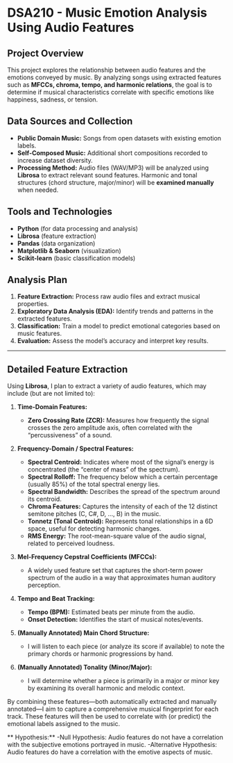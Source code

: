 # DSA210 - Music Emotion Analysis Using Audio Features

## Project Overview
This project explores the relationship between audio features and the emotions conveyed by music. By analyzing songs using extracted features such as **MFCCs, chroma, tempo, and harmonic relations**, the goal is to determine if musical characteristics correlate with specific emotions like happiness, sadness, or tension.

## Data Sources and Collection
- **Public Domain Music:** Songs from open datasets with existing emotion labels.  
- **Self-Composed Music:** Additional short compositions recorded to increase dataset diversity.  
- **Processing Method:** Audio files (WAV/MP3) will be analyzed using **Librosa** to extract relevant sound features. Harmonic and tonal structures (chord structure, major/minor) will be **examined manually** when needed.

## Tools and Technologies
- **Python** (for data processing and analysis)  
- **Librosa** (feature extraction)  
- **Pandas** (data organization)  
- **Matplotlib & Seaborn** (visualization)  
- **Scikit-learn** (basic classification models)  

## Analysis Plan
1. **Feature Extraction:** Process raw audio files and extract musical properties.  
2. **Exploratory Data Analysis (EDA):** Identify trends and patterns in the extracted features.  
3. **Classification:** Train a model to predict emotional categories based on music features.  
4. **Evaluation:** Assess the model’s accuracy and interpret key results.  

---

## Detailed Feature Extraction

Using **Librosa**, I plan to extract a variety of audio features, which may include (but are not limited to):

1. **Time-Domain Features:**
   - **Zero Crossing Rate (ZCR):** Measures how frequently the signal crosses the zero amplitude axis, often correlated with the “percussiveness” of a sound.

2. **Frequency-Domain / Spectral Features:**
   - **Spectral Centroid:** Indicates where most of the signal’s energy is concentrated (the “center of mass” of the spectrum).
   - **Spectral Rolloff:** The frequency below which a certain percentage (usually 85%) of the total spectral energy lies.
   - **Spectral Bandwidth:** Describes the spread of the spectrum around its centroid.
   - **Chroma Features:** Captures the intensity of each of the 12 distinct semitone pitches (C, C#, D, …, B) in the music.
   - **Tonnetz (Tonal Centroid):** Represents tonal relationships in a 6D space, useful for detecting harmonic changes.
   - **RMS Energy:** The root-mean-square value of the audio signal, related to perceived loudness.

3. **Mel-Frequency Cepstral Coefficients (MFCCs):**
   - A widely used feature set that captures the short-term power spectrum of the audio in a way that approximates human auditory perception.

4. **Tempo and Beat Tracking:**
   - **Tempo (BPM):** Estimated beats per minute from the audio.
   - **Onset Detection:** Identifies the start of musical notes/events.

5. **(Manually Annotated) Main Chord Structure:**
   - I will listen to each piece (or analyze its score if available) to note the primary chords or harmonic progressions by hand.

6. **(Manually Annotated) Tonality (Minor/Major):**
   - I will determine whether a piece is primarily in a major or minor key by examining its overall harmonic and melodic context.

By combining these features—both automatically extracted and manually annotated—I aim to capture a comprehensive musical fingerprint for each track. These features will then be used to correlate with (or predict) the emotional labels assigned to the music.


** Hypothesis:**
-Null Hypothesis: Audio features do not have a correlation with the subjective emotions portrayed in music.
-Alternative Hypothesis: Audio features do have a correlation with the emotive aspects of music.
